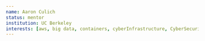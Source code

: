 ```yaml
---
name: Aaron Culich
status: mentor
institution: UC Berkeley
interests: [aws, big data, containers, cyberInfrastructure, CyberSecurity, data handling, data storage, data wrangling, debugging, distributed computing, docker, filesystem, globus, gpus, hadoop, hardware, hardware architecture, machine, learning, natural language processing, networking, Personnel, Resource Capacity, Building, privacy, professional development, programming, programming best practices provisioning, python, r, scientific, gateway, screen, security, Security in CyberInfrastructure, singularity, slurm, software, software, identity, spark, ssh, storage, tensorflow, tmux, unix, environment, vpn, xsede]
---
```

